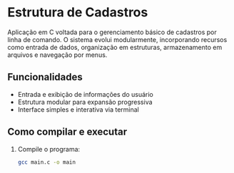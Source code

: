 # Estrutura de Cadastros

Aplicação em C voltada para o gerenciamento básico de cadastros por linha de comando. O sistema evolui modularmente, incorporando recursos como entrada de dados, organização em estruturas, armazenamento em arquivos e navegação por menus.

## Funcionalidades

- Entrada e exibição de informações do usuário
- Estrutura modular para expansão progressiva
- Interface simples e interativa via terminal

## Como compilar e executar

1. Compile o programa:
   ```bash
   gcc main.c -o main